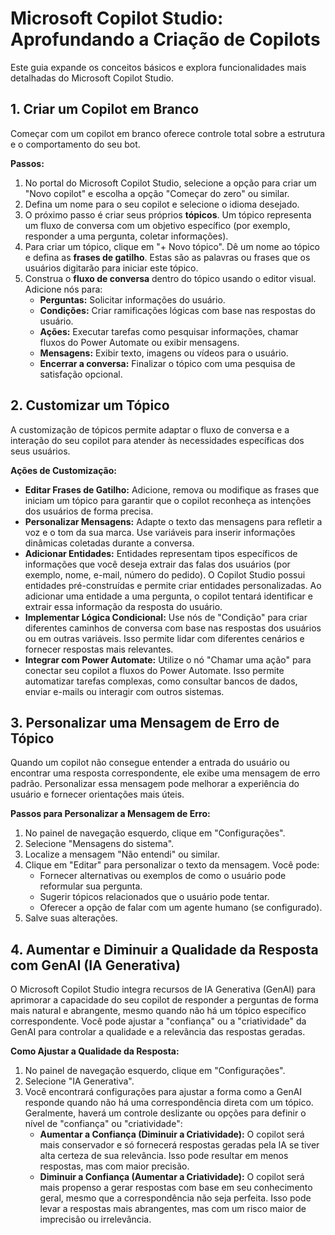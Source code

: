 # Microsoft Copilot Studio: Aprofundando a Criação de Copilots

Este guia expande os conceitos básicos e explora funcionalidades mais detalhadas do Microsoft Copilot Studio.

## 1. Criar um Copilot em Branco

Começar com um copilot em branco oferece controle total sobre a estrutura e o comportamento do seu bot.

**Passos:**

1.  No portal do Microsoft Copilot Studio, selecione a opção para criar um "Novo copilot" e escolha a opção "Começar do zero" ou similar.
2.  Defina um nome para o seu copilot e selecione o idioma desejado.
3.  O próximo passo é criar seus próprios **tópicos**. Um tópico representa um fluxo de conversa com um objetivo específico (por exemplo, responder a uma pergunta, coletar informações).
4.  Para criar um tópico, clique em "+ Novo tópico". Dê um nome ao tópico e defina as **frases de gatilho**. Estas são as palavras ou frases que os usuários digitarão para iniciar este tópico.
5.  Construa o **fluxo de conversa** dentro do tópico usando o editor visual. Adicione nós para:
    * **Perguntas:** Solicitar informações do usuário.
    * **Condições:** Criar ramificações lógicas com base nas respostas do usuário.
    * **Ações:** Executar tarefas como pesquisar informações, chamar fluxos do Power Automate ou exibir mensagens.
    * **Mensagens:** Exibir texto, imagens ou vídeos para o usuário.
    * **Encerrar a conversa:** Finalizar o tópico com uma pesquisa de satisfação opcional.

## 2. Customizar um Tópico

A customização de tópicos permite adaptar o fluxo de conversa e a interação do seu copilot para atender às necessidades específicas dos seus usuários.

**Ações de Customização:**

* **Editar Frases de Gatilho:** Adicione, remova ou modifique as frases que iniciam um tópico para garantir que o copilot reconheça as intenções dos usuários de forma precisa.
* **Personalizar Mensagens:** Adapte o texto das mensagens para refletir a voz e o tom da sua marca. Use variáveis para inserir informações dinâmicas coletadas durante a conversa.
* **Adicionar Entidades:** Entidades representam tipos específicos de informações que você deseja extrair das falas dos usuários (por exemplo, nome, e-mail, número do pedido). O Copilot Studio possui entidades pré-construídas e permite criar entidades personalizadas. Ao adicionar uma entidade a uma pergunta, o copilot tentará identificar e extrair essa informação da resposta do usuário.
* **Implementar Lógica Condicional:** Use nós de "Condição" para criar diferentes caminhos de conversa com base nas respostas dos usuários ou em outras variáveis. Isso permite lidar com diferentes cenários e fornecer respostas mais relevantes.
* **Integrar com Power Automate:** Utilize o nó "Chamar uma ação" para conectar seu copilot a fluxos do Power Automate. Isso permite automatizar tarefas complexas, como consultar bancos de dados, enviar e-mails ou interagir com outros sistemas.

## 3. Personalizar uma Mensagem de Erro de Tópico

Quando um copilot não consegue entender a entrada do usuário ou encontrar uma resposta correspondente, ele exibe uma mensagem de erro padrão. Personalizar essa mensagem pode melhorar a experiência do usuário e fornecer orientações mais úteis.

**Passos para Personalizar a Mensagem de Erro:**

1.  No painel de navegação esquerdo, clique em "Configurações".
2.  Selecione "Mensagens do sistema".
3.  Localize a mensagem "Não entendi" ou similar.
4.  Clique em "Editar" para personalizar o texto da mensagem. Você pode:
    * Fornecer alternativas ou exemplos de como o usuário pode reformular sua pergunta.
    * Sugerir tópicos relacionados que o usuário pode tentar.
    * Oferecer a opção de falar com um agente humano (se configurado).
5.  Salve suas alterações.

## 4. Aumentar e Diminuir a Qualidade da Resposta com GenAI (IA Generativa)

O Microsoft Copilot Studio integra recursos de IA Generativa (GenAI) para aprimorar a capacidade do seu copilot de responder a perguntas de forma mais natural e abrangente, mesmo quando não há um tópico específico correspondente. Você pode ajustar a "confiança" ou a "criatividade" da GenAI para controlar a qualidade e a relevância das respostas geradas.

**Como Ajustar a Qualidade da Resposta:**

1.  No painel de navegação esquerdo, clique em "Configurações".
2.  Selecione "IA Generativa".
3.  Você encontrará configurações para ajustar a forma como a GenAI responde quando não há uma correspondência direta com um tópico. Geralmente, haverá um controle deslizante ou opções para definir o nível de "confiança" ou "criatividade":
    * **Aumentar a Confiança (Diminuir a Criatividade):** O copilot será mais conservador e só fornecerá respostas geradas pela IA se tiver alta certeza de sua relevância. Isso pode resultar em menos respostas, mas com maior precisão.
    * **Diminuir a Confiança (Aumentar a Criatividade):** O copilot será mais propenso a gerar respostas com base em seu conhecimento geral, mesmo que a correspondência não seja perfeita. Isso pode levar a respostas mais abrangentes, mas com um risco maior de imprecisão ou irrelevância.

